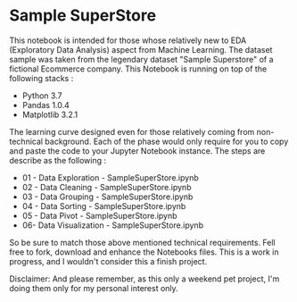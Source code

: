 # Sample SuperStore

This notebook is intended for those whose relatively new to EDA (Exploratory Data Analysis) aspect from Machine Learning. The dataset sample was taken from the legendary dataset "Sample Superstore" of a fictional Ecommerce company. This Notebook is running on top of the following stacks :

- Python 3.7
- Pandas 1.0.4
- Matplotlib 3.2.1

The learning curve designed even for those relatively coming from non-technical background. Each of the phase would only require for you to copy and paste the code to your Jupyter Notebook instance. The steps are describe as the following :

- 01 - Data Exploration - SampleSuperStore.ipynb
- 02 - Data Cleaning - SampleSuperStore.ipynb
- 03 - Data Grouping - SampleSuperStore.ipynb
- 04 - Data Sorting - SampleSuperStore.ipynb
- 05 - Data Pivot - SampleSuperStore.ipynb
- 06- Data Visualization - SampleSuperStore.ipynb

So be sure to match those above mentioned technical requirements. Fell free to fork, download and enhance the Notebooks files. This is a work in progress, and I wouldn't consider this a finish project.


Disclaimer:
And please remember, as this only a weekend pet project, I'm doing them only for my personal interest only.
